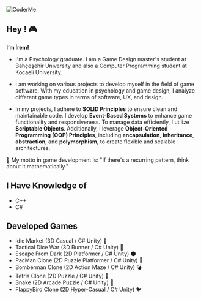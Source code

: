![CoderMe](https://github.com/iremkaragoren/iremkaragoren/assets/96954857/6f9e102e-2830-4f8d-8f02-f5b0b46a17b6)
## Hey ! 🎮




**I’m İrem!**

- I'm a Psychology graduate. I am a Game Design master's student at Bahçeşehir University and also a Computer Programming student at Kocaeli University.

- I am working on various projects to develop myself in the field of game software. With my education in psychology and game design, I analyze different game types in terms of software, UX, and design.

- In my projects, I adhere to **SOLID Principles** to ensure clean and maintainable code. I develop **Event-Based Systems** to enhance game functionality and responsiveness. To manage data efficiently, I utilize **Scriptable Objects**.  Additionally, I leverage **Object-Oriented Programming (OOP) Principles**, including **encapsulation**, **inheritance**, **abstraction**, and **polymorphism**, to create flexible and scalable architectures.

🧠 My motto in game development is: "If there's a recurring pattern, think about it mathematically." 

I Have Knowledge of
----
- C++
- C#

Developed Games
----

- Idle Market (3D Casual / C# Unity) 🏪
- Tactical Dice War (3D Runner / C# Unity) 🎲 
- Escape From Dark (2D Platformer / C# Unity) 🌑
- PacMan Clone (2D Puzzle Platformer / C# Unity) 🍒
- Bomberman Clone (2D Action Maze / C# Unity) 💣
- Tetris Clone (2D Puzzle / C# Unity) 🧩
- Snake (2D Arcade Puzzle / C# Unity) 🐍
- FlappyBird Clone (2D Hyper-Casual / C# Unity) 🐦



